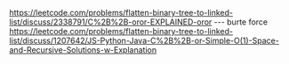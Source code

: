 https://leetcode.com/problems/flatten-binary-tree-to-linked-list/discuss/2338791/C%2B%2B-oror-EXPLAINED-oror --- burte force
​
https://leetcode.com/problems/flatten-binary-tree-to-linked-list/discuss/1207642/JS-Python-Java-C%2B%2B-or-Simple-O(1)-Space-and-Recursive-Solutions-w-Explanation